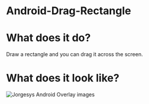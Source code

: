 # Android-Drag-Rectangle

# What does it do?

Draw a rectangle and you can drag it across the screen.

# What does it look like?

![Jorgesys Android Overlay images](https://i.stack.imgur.com/dClC8.png)
